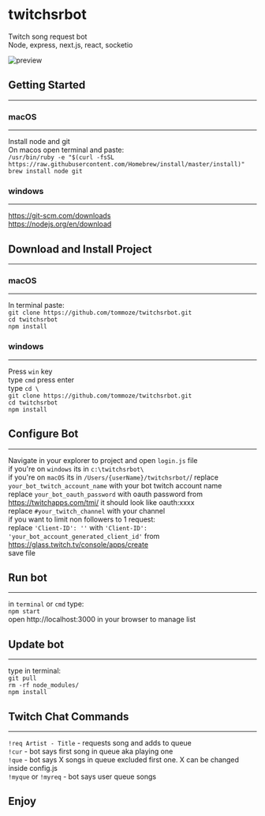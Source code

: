 # twitchsrbot

Twitch song request bot\
Node, express, next.js, react, socketio

![preview](https://user-images.githubusercontent.com/33844718/52885298-65309f80-3179-11e9-8a50-a16d0addcc87.png)

## Getting Started

---

### macOS

---

Install node and git\
On macos open terminal and paste:\
`/usr/bin/ruby -e "$(curl -fsSL https://raw.githubusercontent.com/Homebrew/install/master/install)"` \
`brew install node git`

### windows

---

https://git-scm.com/downloads \
https://nodejs.org/en/download

## Download and Install Project

---

### macOS

---

In terminal paste:\
`git clone https://github.com/tommoze/twitchsrbot.git`\
`cd twitchsrbot`\
`npm install`

### windows

---

Press `win` key\
type `cmd` press enter\
type `cd \`\
`git clone https://github.com/tommoze/twitchsrbot.git`\
`cd twitchsrbot`\
`npm install`

## Configure Bot

---

Navigate in your explorer to project and open `login.js` file\
if you're on `windows` its in `c:\twitchsrbot\`\
if you're on `macOS` its in `/Users/{userName}/twitchsrbot/`/
replace `your_bot_twitch_account_name` with your bot twitch account name\
replace `your_bot_oauth_password` with oauth password from https://twitchapps.com/tmi/ it should look like oauth:xxxx\
replace `#your_twitch_channel` with your channel\
if you want to limit non followers to 1 request:\
replace `'Client-ID': ''` with `'Client-ID': 'your_bot_account_generated_client_id'` from https://glass.twitch.tv/console/apps/create \
save file

## Run bot

---

in `terminal` or `cmd` type:\
`npm start`\
open http://localhost:3000 in your browser to manage list

## Update bot

---

type in terminal:\
`git pull`\
`rm -rf node_modules/`\
`npm install`

## Twitch Chat Commands

---

`!req Artist - Title` - requests song and adds to queue\
`!cur` - bot says first song in queue aka playing one\
`!que` - bot says X songs in queue excluded first one. X can be changed inside config.js\
`!myque` or `!myreq` - bot says user queue songs

## Enjoy
